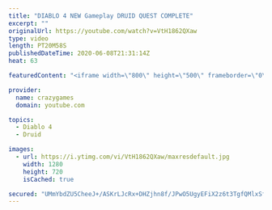 ```yaml
---
title: "DIABLO 4 NEW Gameplay DRUID QUEST COMPLETE"
excerpt: ""
originalUrl: https://youtube.com/watch?v=VtH1862QXaw
type: video
length: PT20M58S
publishedDateTime: 2020-06-08T21:31:14Z
heat: 63

featuredContent: "<iframe width=\"800\" height=\"500\" frameborder=\"0\" src=\"https://www.youtube.com/embed/VtH1862QXaw\" allow=\"accelerometer; autoplay; encrypted-media; gyroscope; picture-in-picture\" allowfullscreen></iframe>"

provider:
  name: crazygames
  domain: youtube.com

topics:
  - Diablo 4
  - Druid

images:
  - url: https://i.ytimg.com/vi/VtH1862QXaw/maxresdefault.jpg
    width: 1280
    height: 720
    isCached: true

secured: "UMmYbdZU5CheeJ+/ASKrLJcRx+DHZjhn8f/JPwO5UgyEFiX2z6t3TgfQMlxSf7YjkkrQ4sd8zP55UyPYI21jKTWDAysHkuVlf7Fn8D+99cRd6C5sm8m5vp5YvFEDSKrkDZ5qTcJfRoXns/GW/10PgRvXJy7yf/0P7NFCFNDvchkKgGzHogTd8/8mWKzdzrA45wgHttCTqhtPCHhHN4qG5tDr3uOP2mediRsIDdBEel9uloBbKEV/DublZ/TsEbEby4+JtGgb9CeJ6dLpeC3agFljoUEZj21bWMOtbZH8clthml0ACY6pE+M2dvkEMq5qZz5xZGp2GExeMpmSNJBtnZ7oqAAHSHnTdfr5WamI6DM4X9o5kUr1JOBQQfNPo/UodB2m6VzDoDfNaAgUdRrClQ4IXNQ7jABYSvmiy+WLADo=;6s35ifsO2yEwfMoZRZb5Fw=="
---
```


